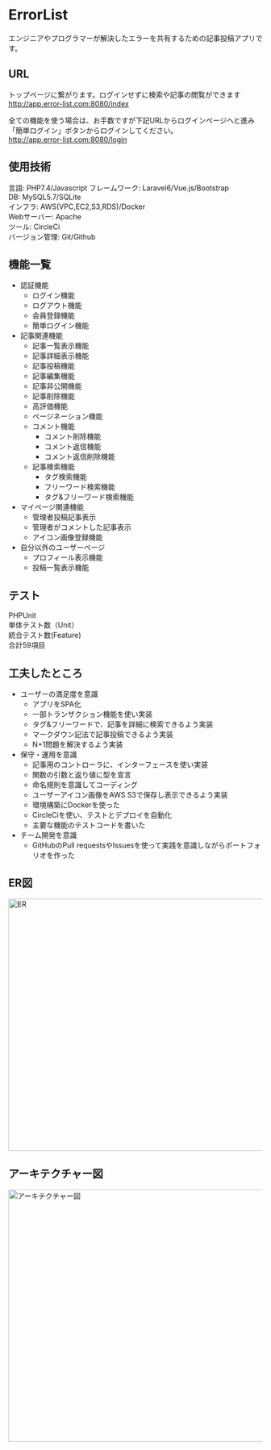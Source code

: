 # ErrorList
エンジニアやプログラマーが解決したエラーを共有するための記事投稿アプリです。 

## URL  
トップページに繋がります。ログインせずに検索や記事の閲覧ができます  
http://app.error-list.com:8080/index

全ての機能を使う場合は、お手数ですが下記URLからログインページへと進み「簡単ログイン」ボタンからログインしてください。  
http://app.error-list.com:8080/login

## 使用技術
言語: PHP7.4/Javascript 
フレームワーク: Laravel6/Vue.js/Bootstrap  
DB: MySQL5.7/SQLite  
インフラ: AWS(VPC,EC2,S3,RDS)/Docker  
Webサーバー: Apache  
ツール: CircleCi  
バージョン管理: Git/Github  
  
## 機能一覧
- 認証機能  
    - ログイン機能  
    - ログアウト機能  
    - 会員登録機能  
    - 簡単ログイン機能   
- 記事関連機能  
    - 記事一覧表示機能  
    - 記事詳細表示機能  
    - 記事投稿機能  
    - 記事編集機能  
    - 記事非公開機能  
    - 記事削除機能  
    - 高評価機能  
    - ページネーション機能  
    - コメント機能  
        - コメント削除機能  
        - コメント返信機能  
        - コメント返信削除機能  
    - 記事検索機能  
        - タグ検索機能  
        - フリーワード検索機能  
        - タグ&フリーワード検索機能  
- マイページ関連機能  
    - 管理者投稿記事表示  
    - 管理者がコメントした記事表示  
    - アイコン画像登録機能  
- 自分以外のユーザーページ  
    - プロフィール表示機能  
    - 投稿一覧表示機能  

## テスト  
PHPUnit  
単体テスト数（Unit）  
統合テスト数(Feature)  
合計59項目  

## 工夫したところ  
- ユーザーの満足度を意識  
    - アプリをSPA化  
    - 一部トランザクション機能を使い実装  
    - タグ&フリーワードで、記事を詳細に検索できるよう実装  
    - マークダウン記法で記事投稿できるよう実装 
    - N+1問題を解決するよう実装 
- 保守・運用を意識  
    - 記事用のコントローラに、インターフェースを使い実装
    - 関数の引数と返り値に型を宣言  
    - 命名規則を意識してコーディング
    - ユーザーアイコン画像をAWS S3で保存し表示できるよう実装 
    - 環境構築にDockerを使った  
    - CircleCiを使い、テストとデプロイを自動化  
    - 主要な機能のテストコードを書いた  
- チーム開発を意識  
    - GitHubのPull requestsやIssuesを使って実践を意識しながらポートフォリオを作った   
  
## ER図
<img width="800" height="500" alt="ER" src="https://user-images.githubusercontent.com/77386781/133092348-46ca5c0f-9a8b-4f54-94fc-6698d3825d25.png">  

## アーキテクチャー図
<img width="800" height="500" alt="アーキテクチャー図" src="https://user-images.githubusercontent.com/77386781/133428557-a949b959-8aeb-423d-8e8d-bb1cb90de72b.png">
